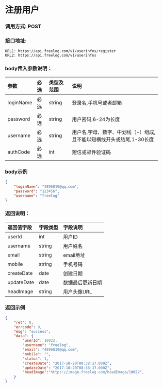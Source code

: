 # 注册用户

### 调用方式: POST

### 接口地址:

```
URL1: https://api.freelog.com/v1/userinfos/register
URL2: https://api.freelog.com/v1/userinfos
```

### body传入参数说明：

| 参数 | 必选 | 类型及范围 | 说明 |
| :--- | :--- | :--- | :--- |
|loginName|必选|string|登录名,手机号或者邮箱|
|password|必选|string|用户密码,6-24为长度|
|username|必选|string|用户名,字母、数字、中划线（-）组成,且不能以短横线开头或结尾,1-30长度|
|authCode|必选|int|短信或邮件验证码|


### body示例


```json
{
    "loginName": "4896819@qq.com",
    "password": "123456",
    "username": "freelog"
}
```

### 返回说明：

| 返回值字段 | 字段类型 | 字段说明 |
| :--- | :--- | :--- |
| userId | int | 用户ID |
| username | string | 用户姓名 |
| email | string | email地址 |
| mobile | string | 手机号码 |
| createDate | date | 创建日期 |
| updateDate | date | 数据最后更新日期 |
| headImage | string | 用户头像URL |


### 返回示例

```json
{
    "ret": 0,
    "errcode": 0,
    "msg": "success",
    "data": {
        "userId": 10022,
        "username": "freelog",
        "email": "4896819@qq.com",
        "mobile": "",
        "status": 1,
        "createDate": "2017-10-20T08:38:17.000Z",
        "updateDate": "2017-10-20T08:38:17.000Z",
        "headImage":"https://image.freelog.com/headImage/10022",
    }
}
```

[用户角色]: /附表/用户角色.html "用户角色"
